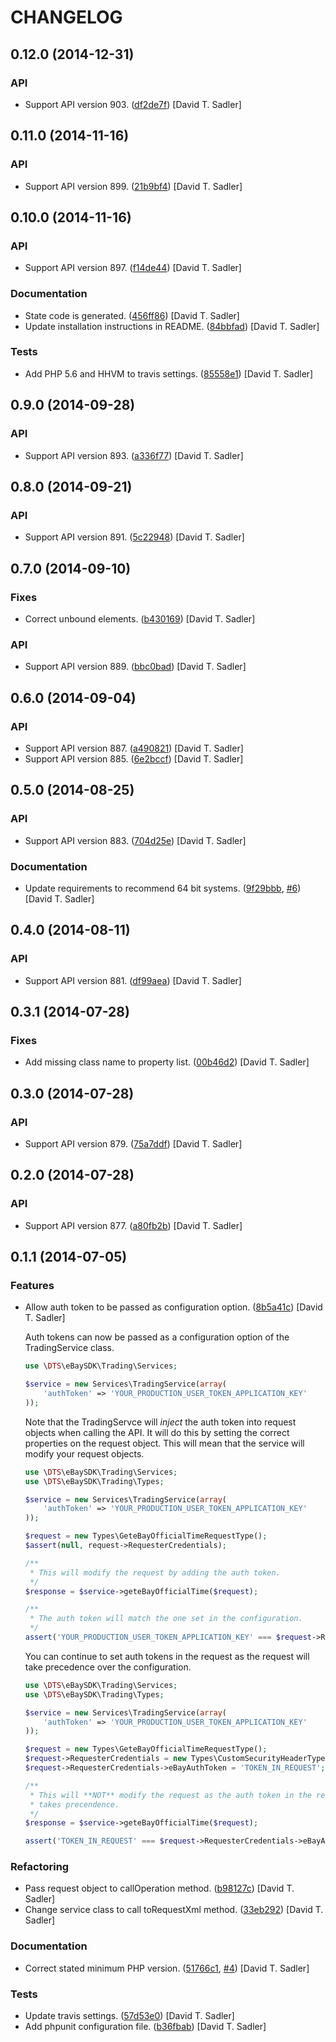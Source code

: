 CHANGELOG
=========

0.12.0 (2014-12-31)
------------------

### API

* Support API version 903. ([df2de7f](https://github.com/davidtsadler/ebay-sdk-trading/commit/df2de7f5fe1cfaa6bc71dc2ff1bb164c17d36379)) [David T. Sadler]

0.11.0 (2014-11-16)
------------------

### API

* Support API version 899. ([21b9bf4](https://github.com/davidtsadler/ebay-sdk-trading/commit/21b9bf423947417d74d409303b83afa4b55a3fdf)) [David T. Sadler]

0.10.0 (2014-11-16)
------------------

### API

* Support API version 897. ([f14de44](https://github.com/davidtsadler/ebay-sdk-trading/commit/f14de4487f9bb8dad2a23a997b90b3701e6fcb75)) [David T. Sadler]

### Documentation

* State code is generated. ([456ff86](https://github.com/davidtsadler/ebay-sdk-trading/commit/456ff86644def39c65487282de68942695b1d063)) [David T. Sadler]
* Update installation instructions in README. ([84bbfad](https://github.com/davidtsadler/ebay-sdk-trading/commit/84bbfad34d2c87ca00ae80cba6158f5d4e3ecc6c)) [David T. Sadler]

### Tests

* Add PHP 5.6 and HHVM to travis settings. ([85558e1](https://github.com/davidtsadler/ebay-sdk-trading/commit/85558e1f6808c95ad097aafe2f818fd21c5a19da)) [David T. Sadler]

0.9.0 (2014-09-28)
------------------

### API

* Support API version 893. ([a336f77](https://github.com/davidtsadler/ebay-sdk-trading/commit/a336f77acb4ac325ce5d2ea28c6dd2c3966b1414)) [David T. Sadler]

0.8.0 (2014-09-21)
------------------

### API

* Support API version 891. ([5c22948](https://github.com/davidtsadler/ebay-sdk-trading/commit/5c2294886550915a86f682d3341bc69082692fe)) [David T. Sadler]

0.7.0 (2014-09-10)
------------------

### Fixes

* Correct unbound elements. ([b430169](https://github.com/davidtsadler/ebay-sdk-trading/commit/b4301699ad27255aa6c40d3442d6f4551971e816)) [David T. Sadler]

### API

* Support API version 889. ([bbc0bad](https://github.com/davidtsadler/ebay-sdk-trading/commit/bbc0bad26750ddaed4d6a1cdbf0e595f9839c4d9)) [David T. Sadler]

0.6.0 (2014-09-04)
------------------

### API

* Support API version 887. ([a490821](https://github.com/davidtsadler/ebay-sdk-trading/commit/a4908214a058de17d1478330d52e3d6a1fd2e9fe)) [David T. Sadler]
* Support API version 885. ([6e2bccf](https://github.com/davidtsadler/ebay-sdk-trading/commit/6e2bccf3813e9f1e9dd30234690f471213541884)) [David T. Sadler]

0.5.0 (2014-08-25)
------------------

### API

* Support API version 883. ([704d25e](https://github.com/davidtsadler/ebay-sdk-trading/commit/704d25e4f029c67b3d1fa7018e8ebbefdd97fece)) [David T. Sadler]

### Documentation

* Update requirements to recommend 64 bit systems. ([9f29bbb](https://github.com/davidtsadler/ebay-sdk-trading/commit/9f29bbb7044ad74eacb101e41969c51b051d36ff), [#6](https://github.com/davidtsadler/ebay-sdk-trading/issues/6)) [David T. Sadler]

0.4.0 (2014-08-11)
------------------

### API

* Support API version 881. ([df99aea](https://github.com/davidtsadler/ebay-sdk-trading/commit/df99aea3b1d72524b8966afe25256362e4070701)) [David T. Sadler]

0.3.1 (2014-07-28)
------------------

### Fixes

* Add missing class name to property list. ([00b46d2](https://github.com/davidtsadler/ebay-sdk-trading/commit/00b46d24d75629345330ea808ac28e2726dd4703)) [David T. Sadler]

0.3.0 (2014-07-28)
------------------

### API

* Support API version 879. ([75a7ddf](https://github.com/davidtsadler/ebay-sdk-trading/commit/75a7ddf8d36c9cdc330c9f8fbd51049ffe904d9f)) [David T. Sadler]

0.2.0 (2014-07-28)
------------------

### API

* Support API version 877. ([a80fb2b](https://github.com/davidtsadler/ebay-sdk-trading/commit/a80fb2b693b973b0de438fcc682cbf0db2646bc9)) [David T. Sadler]

0.1.1 (2014-07-05)
------------------

### Features

* Allow auth token to be passed as configuration option. ([8b5a41c](https://github.com/davidtsadler/ebay-sdk-trading/commit/8b5a41c516b8b9ad853c304c8433efb124d71836)) [David T. Sadler]

  Auth tokens can now be passed as a configuration option of the
  TradingService class.

  ```php
  use \DTS\eBaySDK\Trading\Services;

  $service = new Services\TradingService(array(
      'authToken' => 'YOUR_PRODUCTION_USER_TOKEN_APPLICATION_KEY'
  ));
  ```

  Note that the TradingServce will *inject* the auth token into
  request objects when calling the API. It will do this by setting the
  correct properties on the request object. This will mean that the
  service will modify your request objects.

  ```php
  use \DTS\eBaySDK\Trading\Services;
  use \DTS\eBaySDK\Trading\Types;

  $service = new Services\TradingService(array(
      'authToken' => 'YOUR_PRODUCTION_USER_TOKEN_APPLICATION_KEY'
  ));

  $request = new Types\GeteBayOfficialTimeRequestType();
  $assert(null, request->RequesterCredentials);

  /**
   * This will modify the request by adding the auth token.
   */
  $response = $service->geteBayOfficialTime($request);

  /**
   * The auth token will match the one set in the configuration.
   */
  assert('YOUR_PRODUCTION_USER_TOKEN_APPLICATION_KEY' === $request->RequesterCredentials->eBayAuthToken);
  ```

  You can continue to set auth tokens in the request as the request will
  take precedence over the configuration.

  ```php
  use \DTS\eBaySDK\Trading\Services;
  use \DTS\eBaySDK\Trading\Types;

  $service = new Services\TradingService(array(
      'authToken' => 'YOUR_PRODUCTION_USER_TOKEN_APPLICATION_KEY'
  ));

  $request = new Types\GeteBayOfficialTimeRequestType();
  $request->RequesterCredentials = new Types\CustomSecurityHeaderType();
  $request->RequesterCredentials->eBayAuthToken = 'TOKEN_IN_REQUEST';

  /**
   * This will **NOT** modify the request as the auth token in the request
   * takes precendence.
   */
  $response = $service->geteBayOfficialTime($request);

  assert('TOKEN_IN_REQUEST' === $request->RequesterCredentials->eBayAuthToken);
  ```

### Refactoring

* Pass request object to callOperation method. ([b98127c](https://github.com/davidtsadler/ebay-sdk-trading/commit/b98127c6f7ae715b9f72e248ce6739580513ddfd)) [David T. Sadler]
* Change service class to call toRequestXml method. ([33eb292](https://github.com/davidtsadler/ebay-sdk-trading/commit/33eb29265044555d4a153f5443ef83051e5e852f)) [David T. Sadler]

### Documentation

* Correct stated minimum PHP version. ([51766c1](https://github.com/davidtsadler/ebay-sdk-trading/commit/51766c1f7d262c5cfbade4d19c979f27a6fe6a15), [#4](https://github.com/davidtsadler/ebay-sdk-trading/issues/4)) [David T. Sadler]

### Tests

* Update travis settings. ([57d53e0](https://github.com/davidtsadler/ebay-sdk-trading/commit/57d53e06e2f12a035783fd359099b5f550aac005)) [David T. Sadler]
* Add phpunit configuration file. ([b36fbab](https://github.com/davidtsadler/ebay-sdk-trading/commit/b36fbab4a416fc6c761db516c0ffee91dfc1a4d9)) [David T. Sadler]
